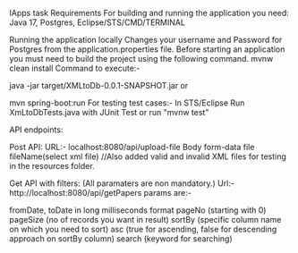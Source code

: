 IApps task
Requirements
For building and running the application you need: Java 17, Postgres, Eclipse/STS/CMD/TERMINAL

Running the application locally
Changes your username and Password for Postgres from the application.properties file.
Before starting an application you must need to build the project using the following command.
mvnw clean install
Command to execute:-

java -jar target/XMLtoDb-0.0.1-SNAPSHOT.jar
or

mvn spring-boot:run
For testing test cases:- In STS/Eclipse Run XmLtoDbTests.java with JUnit Test or run "mvnw test"

API endpoints:

Post API: URL:- localhost:8080/api/upload-file Body form-data file fileName(select xml file) //Also added valid and invalid XML files for testing in the resources folder.

Get API with filters: (All paramaters are non mandatory.) Url:- http://localhost:8080/api/getPapers params are:-

fromDate, toDate in long milliseconds format
pageNo (starting with 0)
pageSize (no of records you want in result)
sortBy (specific column name on which you need to sort)
asc (true for ascending, false for descending approach on sortBy column)
search (keyword for searching)
